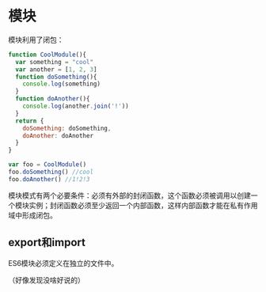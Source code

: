 # 模块

模块利用了闭包：

```js
function CoolModule(){
  var something = "cool"
  var another = [1, 2, 3]
  function doSomething(){
    console.log(something)
  }
  function doAnother(){
    console.log(another.join('!'))
  }
  return {
    doSomething: doSomething,
    doAnother: doAnother
  }
}

var foo = CoolModule()
foo.doSomething() //cool
foo.doAnother() //1!2!3
```

模块模式有两个必要条件：必须有外部的封闭函数，这个函数必须被调用以创建一个模块实例；封闭函数必须至少返回一个内部函数，这样内部函数才能在私有作用域中形成闭包。

## export和import

ES6模块必须定义在独立的文件中。

（好像发现没啥好说的）